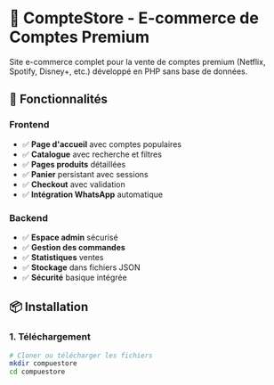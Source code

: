 # 🛒 CompteStore - E-commerce de Comptes Premium

Site e-commerce complet pour la vente de comptes premium (Netflix, Spotify, Disney+, etc.) développé en PHP sans base de données.

## 🚀 Fonctionnalités

### Frontend
- ✅ **Page d'accueil** avec comptes populaires
- ✅ **Catalogue** avec recherche et filtres
- ✅ **Pages produits** détaillées
- ✅ **Panier** persistant avec sessions
- ✅ **Checkout** avec validation
- ✅ **Intégration WhatsApp** automatique

### Backend
- ✅ **Espace admin** sécurisé
- ✅ **Gestion des commandes**
- ✅ **Statistiques** ventes
- ✅ **Stockage** dans fichiers JSON
- ✅ **Sécurité** basique intégrée

## 📦 Installation

### 1. Téléchargement
```bash
# Cloner ou télécharger les fichiers
mkdir compuestore
cd compuestore